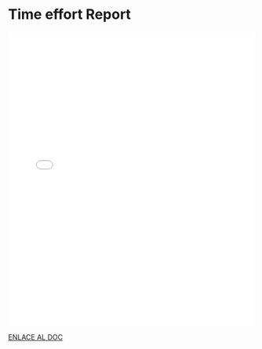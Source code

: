 # Time effort Report

<MDXLayout>
  <embed src="/assets/files/02-Time-Effort-report-2c7e8edc3041ae9bef72d763e2f83f08.pdf" type="application/pdf" width="100%" height="600px" />
</MDXLayout>

[ENLACE AL DOC](../../../static/PDFs/S1/02-Time-Effort-report.pdf)